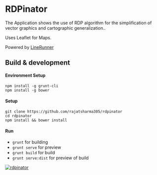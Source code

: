 # RDPinator

The Application shows the use of RDP algorithm for the simplification of vector graphics and cartographic generalization..

Uses Leaflet for Maps.

Powered by [LineRunner](https://github.com/rajatsharma305/linerunner)

## Build & development

#### Environment Setup
```
npm install -g grunt-cli
npm install -g bower
```

#### Setup
```
git clone https://github.com/rajatsharma305/rdpinator
cd rdpinator
npm install && bower install
```

#### Run

* `grunt` for building
* `grunt serve` for preview
* `grunt build` for build
* `grunt serve:dist` for preview of build


[![rdpinator](http://forthebadge.com/images/badges/built-by-crips.svg)](http://rdpinator.rajatsharma.rocks)
